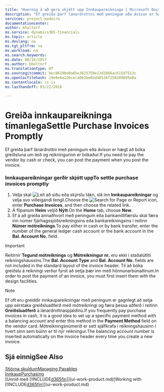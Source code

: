 ```yaml
---
title: "Hvernig á að gera skjótt upp Innkaupareikninga | Microsoft Docs"
description: "Ef greiða þarf lánardrottni með peningum eða ávísun er hægt að láta gera nauðsynlega bókun um leið og reikningurinn er bókaður."
services: project-madeira
documentationcenter: 
author: bholtorf
ms.service: dynamics365-financials
ms.topic: article
ms.devlang: na
ms.tgt_pltfrm: na
ms.workload: na
ms.search.keywords: 
ms.date: 08/16/2017
ms.author: bholtorf
ms.translationtype: HT
ms.sourcegitcommit: bec0619be0a65e3625759e13d2866ac615d7513c
ms.openlocfilehash: 19e9e6e226ceca061be03d48526f258309095e0a
ms.contentlocale: is-is
ms.lasthandoff: 03/22/2018

---
```

# <a name="settle-purchase-invoices-promptly"></a><span data-ttu-id="7b729-103">Greiða innkaupareikninga tímanlega</span><span class="sxs-lookup"><span data-stu-id="7b729-103">Settle Purchase Invoices Promptly</span></span>
<span data-ttu-id="7b729-104">Ef greiða þarf lánardrottni með peningum eða ávísun er hægt að bóka greiðsluna um leið og reikningurinn er bókaður.</span><span class="sxs-lookup"><span data-stu-id="7b729-104">If you need to pay the vendor by cash or check, you can post the payment when you post the invoice.</span></span>  
  
### <a name="to-settle-purchase-invoices-promptly"></a><span data-ttu-id="7b729-105">Innkaupareikningar gerðir skjótt upp</span><span class="sxs-lookup"><span data-stu-id="7b729-105">To settle purchase invoices promptly</span></span>  
1. <span data-ttu-id="7b729-106">Velja skal ![Leit að síðu eða skýrslu](media/ui-search/search_small.png "Leit að síðu eða skýrslu táknið") tákn, slá inn **Innkaupareikningar** og velja svo viðeigandi tengil.</span><span class="sxs-lookup"><span data-stu-id="7b729-106">Choose the ![Search for Page or Report](media/ui-search/search_small.png "Search for Page or Report icon") icon, enter **Purchase Invoices**, and then choose the related link.</span></span>  
2. <span data-ttu-id="7b729-107">Á flipanum **Heim** veljið **Nýtt**.</span><span class="sxs-lookup"><span data-stu-id="7b729-107">On the **Home** tab, choose **New**.</span></span>  
3.  <span data-ttu-id="7b729-108">Ef á að greiða annaðhvort með peningum eða bankamillifærslu skal færa inn númer fjárhagssjóðsreikningsins eða bankareikningsins í reitinn **Númer mótreiknings**.</span><span class="sxs-lookup"><span data-stu-id="7b729-108">To pay either in cash or by bank transfer, enter the number of the general ledger cash account or the bank account in the **Bal. Account No.** field.</span></span>  
  
> [!IMPORTANT]  
>  <span data-ttu-id="7b729-109">Reitirnir **Tegund mótreiknings** og **Mótreikningur nr.** eru ekki í staðalútliti reikningshaussins.</span><span class="sxs-lookup"><span data-stu-id="7b729-109">The **Bal. Account Type** and **Bal. Account No.** fields are not included in the standard layout of the invoice header.</span></span> <span data-ttu-id="7b729-110">Til að bóka greiðslu á reikningi verður fyrst að setja þær inn með hönnunarbúnaðinum.</span><span class="sxs-lookup"><span data-stu-id="7b729-110">In order to post the payment of an invoice, you must first insert them with the design facilities.</span></span>  
  
> [!NOTE]  
>  <span data-ttu-id="7b729-111">Ef oft eru greiddir innkaupareikningar með peningum er gagnlegt að setja upp sérstaka greiðsluaðferð með mótreikningi og færa þessa aðferð í reitinn  **Greiðsluaðferð** á lánardrottnaspjaldinu.</span><span class="sxs-lookup"><span data-stu-id="7b729-111">If you frequently pay purchase invoices in cash, it is a good idea to set up a specific payment method with a balancing account and enter this method in the **Payment Method** field on the vendor card.</span></span> <span data-ttu-id="7b729-112">Mótreikningsnúmerið er sett sjálfkrafa í reikningshausinn í hvert sinn sem búinn er til nýr reikningur.</span><span class="sxs-lookup"><span data-stu-id="7b729-112">The balancing account number is inserted automatically on the invoice header every time you create a new invoice.</span></span>  
  
## <a name="see-also"></a><span data-ttu-id="7b729-113">Sjá einnig</span><span class="sxs-lookup"><span data-stu-id="7b729-113">See Also</span></span>  
[<span data-ttu-id="7b729-114">Stjórna skuldum</span><span class="sxs-lookup"><span data-stu-id="7b729-114">Managing Payables</span></span>](payables-manage-payables.md)  
[<span data-ttu-id="7b729-115">Innkaup</span><span class="sxs-lookup"><span data-stu-id="7b729-115">Purchasing</span></span>](purchasing-manage-purchasing.md)  
<span data-ttu-id="7b729-116">[Unnið með [!INCLUDE[d365fin](includes/d365fin_md.md)]](ui-work-product.md)</span><span class="sxs-lookup"><span data-stu-id="7b729-116">[Working with [!INCLUDE[d365fin](includes/d365fin_md.md)]](ui-work-product.md)</span></span>
